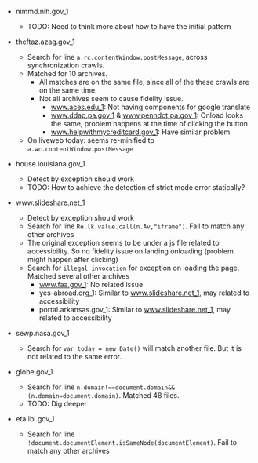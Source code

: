 - nimmd.nih.gov_1
    - TODO: Need to think more about how to have the initial pattern

- theftaz.azag.gov_1
    - Search for line ```a.rc.contentWindow.postMessage```, across synchronization crawls.
    - Matched for 10 archives.
        - All matches are on the same file, since all of the these crawls are on the same time.
        - Not all archives seem to cause fidelity issue.
            - www.aces.edu_1: Not having components for google translate
            - www.ddap.pa.gov_1 & www.penndot.pa.gov_1: Onload looks the same, problem happens at the time of clicking the button.
            - www.helpwithmycreditcard.gov_1: Have similar problem.
    - On liveweb today: seems re-minified to ```a.wc.contentWindow.postMessage```

- house.louisiana.gov_1
    - Detect by exception should work
    - TODO: How to achieve the detection of strict mode error statically?

- www.slideshare.net_1
    - Detect by exception should work
    - Search for line ```Re.lk.value.call(n.Av,"iframe")```. Fail to match any other archives
    - The original exception seems to be under a js file related to accessibility. So no fidelity issue on landing onloading (problem might happen after clicking)
    - Search for ```illegal invocation``` for exception on loading the page. Matched several other archives
        - www.faa.gov_1: No related issue
        - yes-abroad.org_1: Similar to www.slideshare.net_1, may related to accessibility
        - portal.arkansas.gov_1: Similar to www.slideshare.net_1, may related to accessibility

- sewp.nasa.gov_1
    - Search for ```var today = new Date()``` will match another file. But it is not related to the same error.

- globe.gov_1
    - Search for line ```n.domain!==document.domain&&(n.domain=document.domain)```. Matched 48 files.
    - TODO: Dig deeper

- eta.lbl.gov_1
    - Search for line ```!document.documentElement.isSameNode(documentElement)```. Fail to match any other archives
